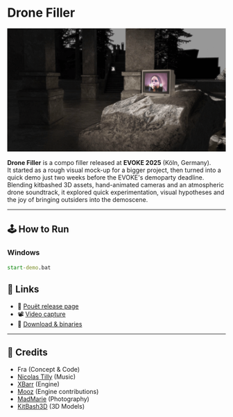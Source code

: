 # Drone Filler

![main shot](img/main_shot_0.png)

**Drone Filler** is a compo filler released at **EVOKE 2025** (Köln, Germany).  
It started as a rough visual mock-up for a bigger project, then turned into a quick demo just two weeks before the EVOKE's demoparty deadline.  
Blending kitbashed 3D assets, hand-animated cameras and an atmospheric drone soundtrack, it explored quick experimentation, visual hypotheses and the joy of bringing outsiders into the demoscene.

---

## 🕹️ How to Run

### Windows

```bat
start-demo.bat
```

## 📎 Links

- :trumpet: [Pouët release page](https://www.pouet.net/prod.php?which=104752)
- 📽️ [Video capture](https://www.youtube.com/watch?v=ZShYipir2Eg)
- 💾 [Download & binaries](https://github.com/astrofra/demo-drone-filler/releases)  

---

## 👤 Credits

- Fra (Concept & Code)  
- [Nicolas Tilly](https://nicolastilly.fr/) (Music)  
- [XBarr](https://github.com/ejulien/) (Engine)  
- [Mooz](https://github.com/BlockoS) (Engine contributions)  
- [MadMarie](https://www.flickr.com/photos/38623641@N05/) (Photography)  
- [KitBash3D](https://kitbash3d.com/) (3D Models)
